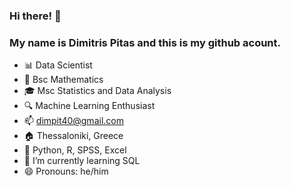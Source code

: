 ### Hi there! 👋 
### My name is Dimitris Pitas and this is my github acount.
- :bar_chart: Data Scientist
- :triangular_ruler: Bsc Mathematics
- :mortar_board: Msc Statistics and Data Analysis
- :mag: Machine Learning Enthusiast
- :mailbox: dimpit40@gmail.com
- :house: Thessaloniki, Greece
- :mag_right: Python, R, SPSS, Excel
- 🌱 I’m currently learning SQL 
- 😄 Pronouns: he/him


